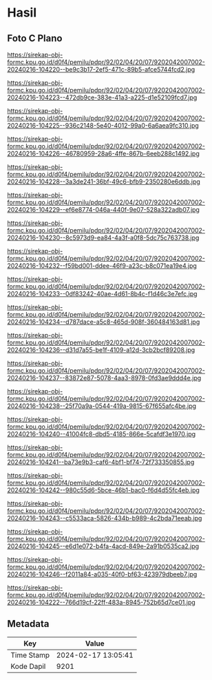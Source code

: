 # Hasil

## Foto C Plano

https://sirekap-obj-formc.kpu.go.id/d0f4/pemilu/pdpr/92/02/04/20/07/9202042007002-20240216-104220--be9c3b17-2ef5-471c-89b5-afce5744fcd2.jpg

https://sirekap-obj-formc.kpu.go.id/d0f4/pemilu/pdpr/92/02/04/20/07/9202042007002-20240216-104223--472db9ce-383e-41a3-a225-d1e52109fcd7.jpg

https://sirekap-obj-formc.kpu.go.id/d0f4/pemilu/pdpr/92/02/04/20/07/9202042007002-20240216-104225--936c2148-5e40-4012-99a0-6a6aea9fc310.jpg

https://sirekap-obj-formc.kpu.go.id/d0f4/pemilu/pdpr/92/02/04/20/07/9202042007002-20240216-104226--46780959-28a6-4ffe-867b-6eeb288c1492.jpg

https://sirekap-obj-formc.kpu.go.id/d0f4/pemilu/pdpr/92/02/04/20/07/9202042007002-20240216-104228--3a3de241-36bf-49c6-bfb9-2350280e6ddb.jpg

https://sirekap-obj-formc.kpu.go.id/d0f4/pemilu/pdpr/92/02/04/20/07/9202042007002-20240216-104229--ef6e8774-046a-440f-9e07-528a322adb07.jpg

https://sirekap-obj-formc.kpu.go.id/d0f4/pemilu/pdpr/92/02/04/20/07/9202042007002-20240216-104230--8c5973d9-ea84-4a3f-a0f8-5dc75c763738.jpg

https://sirekap-obj-formc.kpu.go.id/d0f4/pemilu/pdpr/92/02/04/20/07/9202042007002-20240216-104232--f59bd001-ddee-46f9-a23c-b8c071ea19e4.jpg

https://sirekap-obj-formc.kpu.go.id/d0f4/pemilu/pdpr/92/02/04/20/07/9202042007002-20240216-104233--0df83242-40ae-4d61-8b4c-f1d46c3e7efc.jpg

https://sirekap-obj-formc.kpu.go.id/d0f4/pemilu/pdpr/92/02/04/20/07/9202042007002-20240216-104234--d787dace-a5c8-465d-908f-360484163d81.jpg

https://sirekap-obj-formc.kpu.go.id/d0f4/pemilu/pdpr/92/02/04/20/07/9202042007002-20240216-104236--d31d7a55-be1f-4109-a12d-3cb2bcf89208.jpg

https://sirekap-obj-formc.kpu.go.id/d0f4/pemilu/pdpr/92/02/04/20/07/9202042007002-20240216-104237--83872e87-5078-4aa3-8978-0fd3ae9ddd4e.jpg

https://sirekap-obj-formc.kpu.go.id/d0f4/pemilu/pdpr/92/02/04/20/07/9202042007002-20240216-104238--25f70a9a-0544-419a-9815-67f655afc4be.jpg

https://sirekap-obj-formc.kpu.go.id/d0f4/pemilu/pdpr/92/02/04/20/07/9202042007002-20240216-104240--41004fc8-dbd5-4185-866e-5cafdf3e1970.jpg

https://sirekap-obj-formc.kpu.go.id/d0f4/pemilu/pdpr/92/02/04/20/07/9202042007002-20240216-104241--ba73e9b3-caf6-4bf1-bf74-72f733350855.jpg

https://sirekap-obj-formc.kpu.go.id/d0f4/pemilu/pdpr/92/02/04/20/07/9202042007002-20240216-104242--980c55d6-5bce-46b1-bac0-f6d4d55fc4eb.jpg

https://sirekap-obj-formc.kpu.go.id/d0f4/pemilu/pdpr/92/02/04/20/07/9202042007002-20240216-104243--c5533aca-5826-434b-b989-4c2bda71eeab.jpg

https://sirekap-obj-formc.kpu.go.id/d0f4/pemilu/pdpr/92/02/04/20/07/9202042007002-20240216-104245--e6d1e072-b4fa-4acd-849e-2a91b0535ca2.jpg

https://sirekap-obj-formc.kpu.go.id/d0f4/pemilu/pdpr/92/02/04/20/07/9202042007002-20240216-104246--f2011a84-a035-40f0-bf63-423979dbeeb7.jpg

https://sirekap-obj-formc.kpu.go.id/d0f4/pemilu/pdpr/92/02/04/20/07/9202042007002-20240216-104222--766d19cf-22ff-483a-8945-752b65d7ce01.jpg


## Metadata

| Key        | Value               |
| ---------- | ------------------- |
| Time Stamp | 2024-02-17 13:05:41 |
| Kode Dapil | 9201                |



